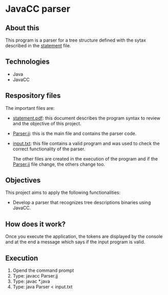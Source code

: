 # JavaCC parser

## About this

This program is a parser for a tree structure defined with the sytax described in the [statement](/statement.pdf) file.

## Technologies

- Java
- JavaCC

## Respository files

  The important files are:

- [statement.pdf](/statement.pdf): this document describes the program syntax to review and the objective of this project.
- [Parser.jj](/Parser.jj): this is the  main file and contains the parser code.
- [input.txt](/input.txt): this file  contains a valid program and was used to check the correct functionality of the parser.

  The other files are created in the execution of the program and if the [Parser.jj](/Parser.jj) file change, the others change too.

## Objectives

This project aims to apply the following functionalities:

- Develop a parser that recognizes tree descriptions binaries using JavaCC.

## How does it work?

Once you execute the application, the tokens are displayed by the console and at the end a message which says if the input program is valid.

## Execution

<ol>
<li>Opend the command prompt</li>
<li>Type: javacc Parser.jj</li>
<li>Type: javac *.java</li>
<li>Type: java Parser < input.txt</li>
</ol>
